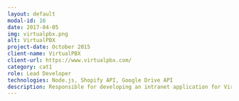 ```yaml
---
layout: default
modal-id: 16
date: 2017-04-05
img: virtualpbx.png
alt: VirtualPBX
project-date: October 2015
client-name: VirtualPBX
client-url: https://www.virtualpbx.com/
category: cat1
role: Lead Developer
technologies: Node.js, Shopify API, Google Drive API
description: Responsible for developing an intranet application for VirtualPBX company which automatically places orders on the suppliers order management system when new Shopify orders come in and also tracks useful information in Google Drive to help employees in their daily tasks
---
```

